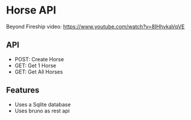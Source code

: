 # Horse API

Beyond Fireship video: https://www.youtube.com/watch?v=8IHhvkaVqVE

## API

- POST: Create Horse
- GET: Get 1 Horse
- GET: Get All Horses

## Features

- Uses a Sqlite database
- Uses bruno as rest api
